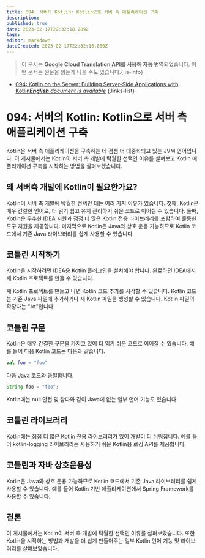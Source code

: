 ```yaml
---
title: 094: 서버의 Kotlin: Kotlin으로 서버 측 애플리케이션 구축
description: 
published: true
date: 2023-02-17T22:32:18.209Z
tags: 
editor: markdown
dateCreated: 2023-02-17T22:32:16.880Z
---
```


> 이 문서는 **Google Cloud Translation API를 사용해 자동 번역**되었습니다.
어떤 문서는 원문을 읽는게 나을 수도 있습니다.{.is-info}



- [094: Kotlin on the Server: Building Server-Side Applications with Kotlin***English** document is available*](/en/Knowledge-base/Kotlin/Learning/094-kotlin-on-the-server-building-server-side-applications-with-kotlin)
{.links-list}


# 094: 서버의 Kotlin: Kotlin으로 서버 측 애플리케이션 구축

Kotlin은 서버 측 애플리케이션을 구축하는 데 점점 더 대중화되고 있는 JVM 언어입니다. 이 게시물에서는 Kotlin이 서버 측 개발에 탁월한 선택인 이유를 살펴보고 Kotlin 애플리케이션 구축을 시작하는 방법을 살펴보겠습니다.

## 왜 서버측 개발에 Kotlin이 필요한가요?

Kotlin이 서버 측 개발에 탁월한 선택인 데는 여러 가지 이유가 있습니다. 첫째, Kotlin은 매우 간결한 언어로, 더 읽기 쉽고 유지 관리하기 쉬운 코드로 이어질 수 있습니다. 둘째, Kotlin은 우수한 IDEA 지원과 점점 더 많은 Kotlin 전용 라이브러리를 포함하여 훌륭한 도구 지원을 제공합니다. 마지막으로 Kotlin은 Java와 상호 운용 가능하므로 Kotlin 코드에서 기존 Java 라이브러리를 쉽게 사용할 수 있습니다.

## 코틀린 시작하기

Kotlin을 시작하려면 IDEA용 Kotlin 플러그인을 설치해야 합니다. 완료하면 IDEA에서 새 Kotlin 프로젝트를 만들 수 있습니다.

새 Kotlin 프로젝트를 만들고 나면 Kotlin 코드 추가를 시작할 수 있습니다. Kotlin 코드는 기존 Java 파일에 추가하거나 새 Kotlin 파일을 생성할 수 있습니다. Kotlin 파일의 확장자는 ".kt"입니다.

## 코틀린 구문

Kotlin은 매우 간결한 구문을 가지고 있어 더 읽기 쉬운 코드로 이어질 수 있습니다. 예를 들어 다음 Kotlin 코드는 다음과 같습니다.

```kotlin
val foo = "foo"
```

다음 Java 코드와 동일합니다.

```java
String foo = "foo";
```

Kotlin에는 null 안전 및 람다와 같이 Java에 없는 일부 언어 기능도 있습니다.

## 코틀린 라이브러리

Kotlin에는 점점 더 많은 Kotlin 전용 라이브러리가 있어 개발이 더 쉬워집니다. 예를 들어 kotlin-logging 라이브러리는 사용하기 쉬운 Kotlin용 로깅 API를 제공합니다.

## 코틀린과 자바 상호운용성

Kotlin은 Java와 상호 운용 가능하므로 Kotlin 코드에서 기존 Java 라이브러리를 쉽게 사용할 수 있습니다. 예를 들어 Kotlin 기반 애플리케이션에서 Spring Framework를 사용할 수 있습니다.

## 결론

이 게시물에서는 Kotlin이 서버 측 개발에 탁월한 선택인 이유를 살펴보았습니다. 또한 Kotlin을 시작하는 방법과 개발을 더 쉽게 만들어주는 일부 Kotlin 언어 기능 및 라이브러리를 살펴보았습니다.